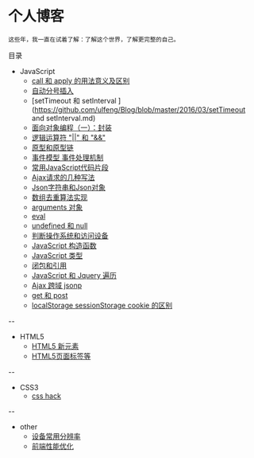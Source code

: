 # 个人博客
    这些年，我一直在试着了解：了解这个世界，了解更完整的自己。
    
目录

* JavaScript
    * [call 和 apply 的用法意义及区别]() 
    * [自动分号插入](https://github.com/ulfeng/Blog/blob/master/2016/03/JavaScript%20%E8%87%AA%E5%8A%A8%E5%88%86%E5%8F%B7%E6%8F%92%E5%85%A5.md)
    * [setTimeout 和 setInterval ](https://github.com/ulfeng/Blog/blob/master/2016/03/setTimeout and setInterval.md)
    * [面向对象编程（一）：封装](https://github.com/ulfeng/blog/blob/master/2016/03/object-oriented(1).md)
    * [逻辑运算符 "||" 和 "&&"](https://github.com/ulfeng/blog/blob/master/2016/03/JavaScript%20%E9%80%BB%E8%BE%91%E8%BF%90%E7%AE%97%E7%AC%A6.md)
    * [原型和原型链](https://github.com/ulfeng/blog/blob/master/2016/03/Prototype%20and%20Prototype%20chain.md)
    * [事件模型 事件处理机制](https://github.com/ulfeng/blog/blob/master/2016/03/event.md)
    * [常用JavaScript代码片段](https://github.com/ulfeng/blog/blob/master/2015/100%E4%B8%AA%E5%B8%B8%E7%94%A8%E7%9A%84%E5%8E%9F%E7%94%9FJavaScipt%E4%BB%A3%E7%A0%81%E7%89%87%E6%AE%B5-01.md)
    * [Ajax请求的几种写法](https://github.com/ulfeng/blog/blob/master/2015/Ajax%20%E8%AF%B7%E6%B1%82%E7%9A%84%E5%87%A0%E7%A7%8D%E5%86%99%E6%B3%95.md)
    * [Json字符串和Json对象](https://github.com/ulfeng/blog/blob/master/2015/JSON%20%E5%AD%97%E7%AC%A6%E4%B8%B2%20%E5%92%8C%20JSON%20%E5%AF%B9%E8%B1%A1.md)
    * [数组去重算法实现](https://github.com/ulfeng/blog/blob/master/2015/JS%E6%95%B0%E7%BB%84%E5%8E%BB%E9%87%8D%E7%AE%97%E6%B3%95%E5%AE%9E%E7%8E%B0.md)
    * [arguments 对象](https://github.com/ulfeng/blog/blob/master/2015/JavaScript%20arguments%20%E5%AF%B9%E8%B1%A1.md)
    * [eval](https://github.com/ulfeng/blog/blob/master/2015/JavaScript%20eval.md)
    * [undefined 和 null](https://github.com/ulfeng/blog/blob/master/2015/JavaScript%20undefined%20和%20null.md)
    * [判断操作系统和访问设备](https://github.com/ulfeng/blog/blob/master/2015/JavaScript%20%E5%88%A4%E6%96%AD%E6%93%8D%E4%BD%9C%E7%B3%BB%E7%BB%9F%E7%B1%BB%E5%9E%8B%E5%92%8C%E8%AE%BF%E9%97%AE%E8%AE%BE%E5%A4%87.md)
    * [JavaScript 构造函数](https://github.com/ulfeng/blog/blob/master/2015/JavaScript%20%E6%9E%84%E9%80%A0%E5%87%BD%E6%95%B0.md)
    * [JavaScript 类型](https://github.com/ulfeng/blog/blob/master/2015/JavaScript%20%E7%B1%BB%E5%9E%8B.md)
    * [闭包和引用](https://github.com/ulfeng/blog/blob/master/2015/JavaScript%20%E9%97%AD%E5%8C%85%E5%92%8C%E5%BC%95%E7%94%A8.md)
    * [JavaScript 和 Jquery 遍历](https://github.com/ulfeng/blog/blob/master/2015/JavaScript%E5%92%8CJquery%E9%81%8D%E5%8E%86li%E4%B8%AD%E7%9A%84img.md)
    * [Ajax 跨域 jsonp](https://github.com/ulfeng/blog/blob/master/2015/ajax%20%E8%B5%84%E6%BA%90%E8%B7%A8%E5%9F%9F%E8%A7%A3%E5%86%B3%E6%96%B9%E6%B3%95.md)
    * [get 和 post](https://github.com/ulfeng/blog/blob/master/2015/get%E5%92%8Cpost%E7%9A%84%E5%8C%BA%E5%88%AB.md)
    * [localStorage sessionStorage cookie 的区别](https://github.com/ulfeng/blog/blob/master/2015/localStorage%20sessionStorage%20cookie%20%E7%9A%84%E5%8C%BA%E5%88%AB)

--

* HTML5
    * [HTML5 新元素](https://github.com/ulfeng/HTML5/blob/master/README.md)
    * [HTML5页面<meta>标签等](https://github.com/ulfeng/blog/blob/master/2016/03/HTML5%20%3Cmeta%3E%E7%AD%89%E6%80%BB%E7%BB%93.md)
    
--

* CSS3
    * [css hack](https://github.com/ulfeng/blog/blob/master/2015/CSS%20hack%20.md)
    
--

* other
    * [设备常用分辨率](https://github.com/ulfeng/blog/blob/master/2015/PC%20%E7%A7%BB%E5%8A%A8%E5%B8%B8%E7%94%A8%E8%AE%BE%E5%A4%87%E5%B1%8F%E5%B9%95%E5%88%86%E8%BE%A8%E7%8E%87.md)
    * [前端性能优化](https://github.com/ulfeng/blog/blob/master/2015/%E5%89%8D%E7%AB%AF%E4%BC%98%E5%8C%96.md)
